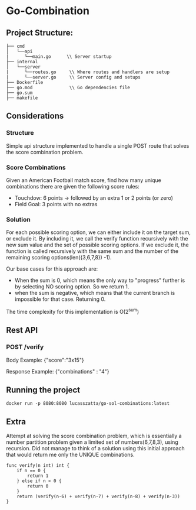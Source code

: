 
# Go-Combination

## Project Structure:

```
├── cmd
│   └──api  
|      └──main.go      \\ Server startup
├── internal
│   └──server
|      └──routes.go     \\ Where routes and handlers are setup
|      └──server.go     \\ Server config and setups
├── Dockerfile
├── go.mod              \\ Go dependencies file
├── go.sum
├── makefile            
```

## Considerations

### Structure
Simple api structure implemented to handle a single POST route that solves the score combination problem.

### Score Combinations
Given an American Football match score, find how many unique combinations there are given the following score rules:</br>
  - Touchdow: 6 points -> followed by an extra 1 or 2 points (or zero) </br>
  - Field Goal: 3 points with no extras
### Solution
For each possible scoring option, we can either include it on the target sum, or exclude it. By including it, we call the verify function recursively with the new sum value and the set of possible scoring options. If we exclude it, the function is called recursively with the same sum and the number of the remaining scoring options(len({3,6,7,8}) -1).

Our base cases for this approach are:
- When the sum is 0, which means the only way to "progress" further is by selecting NO scoring option. So we return 1.
- when the sum is negative, which means that the current branch is impossible for that case. Returning 0.

The time complexity for this implementation is O(2<sup>sum</sup>)

## Rest API
### POST    /verify
Body Example: {"score":"3x15"}

Response Example: {"combinations" : "4"}

## Running the project
`docker run -p 8080:8080 lucasszatta/go-sol-combinations:latest`

## Extra
Attempt at solving the score combination problem, which is essentially a number partition problem given a limited set of numbers(6,7,8,3), using recursion.
Did not manage to think of a solution using this initial approach that would return me only the UNIQUE combinations.
```
func verify(n int) int {
	if n == 0 {
		return 1
	} else if n < 0 {
		return 0
	}
	return (verify(n-6) + verify(n-7) + verify(n-8) + verify(n-3))
}
```
